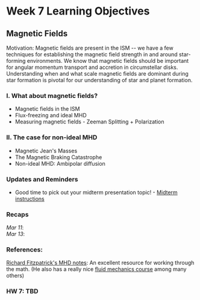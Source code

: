 # Week 7 Learning Objectives
## Magnetic Fields
Motivation: Magnetic fields are present in the ISM -- we have a few techniques for establishing the magnetic field strength in and around star-forming environments. We know that magnetic fields should be important for angular momentum transport and accretion in circumstellar disks. Understanding when and what scale magnetic fields are dominant during star formation is pivotal for our understanding of star and planet formation.


### I. What about magnetic fields?
  + Magnetic fields in the ISM
  + Flux-freezing and ideal MHD
  + Measuring magnetic fields - Zeeman Splitting + Polarization

### II. The case for non-ideal MHD 
  + Magnetic Jean's Masses
  + The Magnetic Braking Catastrophe
  + Non-ideal MHD: Ambipolar diffusion
    
### Updates and Reminders
+ Good time to pick out your midterm presentation topic! - [Midterm instructions](https://github.com/akuznetsova/spf-2024/issues/12)  
  
### Recaps
*Mar 11*:   
*Mar 13*:  

### References:
[Richard Fitzpatrick's MHD notes](https://farside.ph.utexas.edu/teaching/plasma/Plasma/node84.html): An excellent resource for working through the math. (He also has a really nice [fluid mechanics course](https://farside.ph.utexas.edu/teaching/336L/Fluid/) among many others)

### HW 7: TBD
